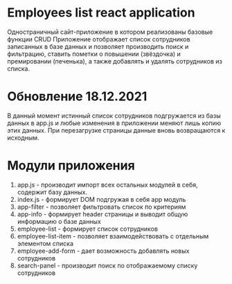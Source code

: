 # Employees list react application

Одностраничный сайт-приложение в котором реализованы базовые функции CRUD
Приложение отображает список сотрудников записанных в базе данных и позволяет производить поиск и фильтрацию, ставить пометки о повышении (звёздочка) и премировании (печенька), а также добавлять и удалять сотрудников из списка.

# Обновление 18.12.2021

В данный момент истинный список сотрудников подгружается из базы данных в app.js и любые изменения в приложении меняют лишь копию этих данных. При перезагрузке страницы данные вновь возвращаются к исходным.

# Модули приложения

1. app.js - производит импорт всех остальных модулей в себя, содержит базу данных.
2. index.js - формирует DOM подгружая в себя app модуль
3. app-filter - позволяет фильтровать список по критериям
4. app-info - формирует header страницы и выводит общую информацию о базе данных
5. employee-list - формирует список сотрудников
6. employee-list-item - позволяет взаимодействовать с отдельным элементом списка
7. employee-add-form - дает возможность добавлять новых сотрудников
8. search-panel - производит поиск по отображаемому списку сотрудников
